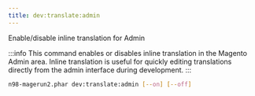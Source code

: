 ```yaml
---
title: dev:translate:admin
---
```


Enable/disable inline translation for Admin

:::info
This command enables or disables inline translation in the Magento Admin area. Inline translation is useful for quickly editing translations directly from the admin interface during development.
:::

```sh
n98-magerun2.phar dev:translate:admin [--on] [--off]
```
